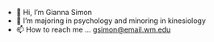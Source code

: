 - 👋 Hi, I’m Gianna Simon
- 🌱 I’m majoring in psychology and minoring in kinesiology 
- 📫 How to reach me ... gsimon@email.wm.edu

<!---
gisimon23/gisimon23 is a ✨ special ✨ repository because its `README.md` (this file) appears on your GitHub profile.
You can click the Preview link to take a look at your changes.
--->
